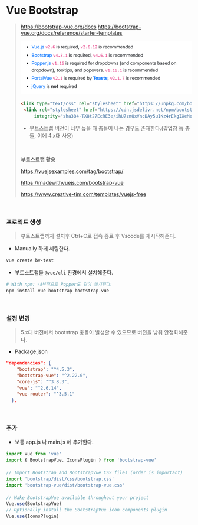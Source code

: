 # Vue Bootstrap

> https://bootstrap-vue.org/docs
> https://bootstrap-vue.org/docs/reference/starter-templates
>
> <img src="vue_bootstrap.assets/image-20220513123716790.png" alt="image-20220513123716790"  />
>
> ```html
> <link type="text/css" rel="stylesheet" href="https://unpkg.com/bootstrap-vue@latest/dist/bootstrap-vue.css" />
>  <link rel="stylesheet" href="https://cdn.jsdelivr.net/npm/bootstrap@4.5.3/dist/css/bootstrap.min.css"
>      integrity="sha384-TX8t27EcRE3e/ihU7zmQxVncDAy5uIKz4rEkgIXeMed4M0jlfIDPvg6uqKI2xXr2" crossorigin="anonymous">
> ```
>
> * 부트스트랩 버전이 너무 높을 때 충돌이 나는 경우도 존재한다.(팝업창 등 충돌, 이에 4.x대 사용)
>
>   ​          
>
> **부트스트랩 활용**
>
> https://vuejsexamples.com/tag/bootstrap/
>
> https://madewithvuejs.com/bootstrap-vue
>
> https://www.creative-tim.com/templates/vuejs-free

​              

### 프로젝트 생성

> 부트스트랩까지 설치후 Ctrl+C로 접속 종료 후 Vscode를 재시작해준다.

* Manually 하게 세팅한다.

```bash
vue create bv-test
```

* 부트스트랩을 `@vue/cli` 환경에서 설치해준다.

```bash
# With npm: 내부적으로 Popper도 같이 설치된다.
npm install vue bootstrap bootstrap-vue
```

​                       

### 설정 변경

> 5.x대 버전에서 bootstrap 충돌이 발생할 수 있으므로 버전을 낮춰 안정화해준다.

* Package.json

```json
"dependencies": {
    "bootstrap": "^4.5.3",
    "bootstrap-vue": "^2.22.0",
    "core-js": "^3.8.3",
    "vue": "^2.6.14",
    "vue-router": "^3.5.1"
  },
```

​                   

### 추가

* 보통 app.js 나 main.js 에 추가한다.

```js
import Vue from 'vue'
import { BootstrapVue, IconsPlugin } from 'bootstrap-vue'

// Import Bootstrap and BootstrapVue CSS files (order is important)
import 'bootstrap/dist/css/bootstrap.css'
import 'bootstrap-vue/dist/bootstrap-vue.css'

// Make BootstrapVue available throughout your project
Vue.use(BootstrapVue)
// Optionally install the BootstrapVue icon components plugin
Vue.use(IconsPlugin)
```



